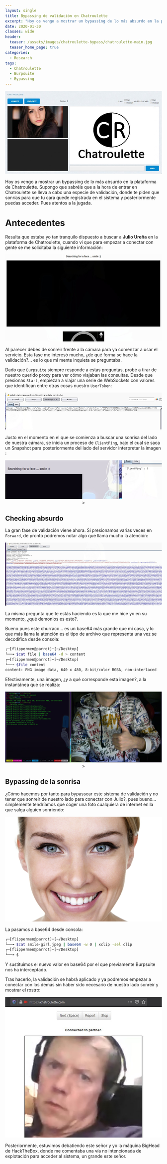 ```yaml
---
layout: single
title: Bypassing de validación en Chatroulette
excerpt: "Hoy os vengo a mostrar un bypassing de lo más absurdo en la plataforma de Chatroulette. Supongo que sabréis que a la hora de entrar en Chatroulette se lleva a cabo una especie de validación, donde te piden que sonrías para que tu cara quede registrada en el sistema y posteriormente puedas acceder. Pues atentos a la jugada."
date: 2020-01-30
classes: wide
header:
  teaser: /assets/images/chatroulette-bypass/chatroulette-main.jpg
  teaser_home_page: true
categories:
  - Research
tags:
  - Chatroulette
  - Burpsuite
  - Bypassing
---
```


![](/assets/images/chatroulette-bypass/chatroulette-main.jpg)

Hoy os vengo a mostrar un bypassing de lo más absurdo en la plataforma de Chatroulette. Supongo que sabréis que a la hora de entrar en Chatroulette se lleva a cabo una especie de validación, donde te piden que sonrías para que tu cara quede registrada en el sistema y posteriormente puedas acceder. Pues atentos a la jugada.

# Antecedentes

Resulta que estaba yo tan tranquilo dispuesto a buscar a **Julio Ureña** en la plataforma de Chatroulette, cuando vi que para empezar a conectar con gente se me solicitaba la siguiente información:

<p align="center">
<img src="/assets/images/chatroulette-bypass/smile.jpg">
</p>

Al parecer debes de sonreir frente a la cámara para ya comenzar a usar el servicio. Esta fase me interesó mucho, ¿de qué forma se hace la validación?... es lo que mi mente inquieta se preguntaba.

Dado que `Burpsuite` siempre responde a estas preguntas, probé a tirar de nuestro querido proxy para ver cómo viajaban las consultas. Desde que presionas `Start`, empiezan a viajar una serie de WebSockets con valores que identifican entre otras cosas nuestro `UserToken`:

<p align="center">
<img src="/assets/images/chatroulette-bypass/burp-first.png">
</p>

Justo en el momento en el que se comienza a buscar una sonrisa del lado de nuestra cámara, se inicia un proceso de `ClientPing`, bajo el cual se saca un Snapshot para posteriormente del lado del servidor interpretar la imagen :

<p align="center">
<img src="/assets/images/chatroulette-bypass/clientping.png">>
</p>

## Checking absurdo

La gran fase de validación viene ahora. Si presionamos varias veces en `Forward`, de pronto podremos notar algo que llama mucho la atención:

<p align="center">
<img src="/assets/images/chatroulette-bypass/base64.png">
</p>

La misma pregunta que te estás haciendo es la que me hice yo en su momento, ¿qué demonios es esto?. 

Bueno pues este churraco... es un base64 más grande que mi casa, y lo que más llama la atención es el tipo de archivo que representa una vez se decodifica desde consola:

```bash
┌─[flippermen@parrot]─[~/Desktop]
└──╼ $cat file | base64 -d > content
┌─[flippermen@parrot]─[~/Desktop]
└──╼ $file content 
content: PNG image data, 640 x 480, 8-bit/color RGBA, non-interlaced
```

Efectivamente, una imagen, ¿y a qué corresponde esta imagen?, a la instantánea que se realiza:

<p align="center">
<img src="/assets/images/chatroulette-bypass/instantanea-base64.png">>
</p>

## Bypassing de la sonrisa

¿Cómo hacemos por tanto para bypassear este sistema de validación y no tener que sonreir de nuestro lado para conectar con Julio?, pues bueno... simplemente tendríamos que coger una foto cualquiera de internet en la que salga alguien sonriendo:

<p align="center">
<img src="/assets/images/chatroulette-bypass/smile-girl.jpeg">
</p>

La pasamos a base64 desde consola:

```bash
┌─[flippermen@parrot]─[~/Desktop]
└──╼ $cat smile-girl.jpeg | base64 -w 0 | xclip -sel clip
┌─[flippermen@parrot]─[~/Desktop]
└──╼ $
```

Y sustituimos el nuevo valor en base64 por el que previamente Burpsuite nos ha interceptado. 

Tras hacerlo, la validación se habrá aplicado y ya podremos empezar a conectar con los demás sin haber sido necesario de nuestro lado sonreir y mostrar el rostro:

<p align="center">
<img src="/assets/images/chatroulette-bypass/man.jpg">
</p>

Posteriormente, estuvimos debatiendo este señor y yo la máquina BigHead de HackTheBox, donde me comentaba una vía no intencionada de explotación para acceder al sistema, un grande este señor.
